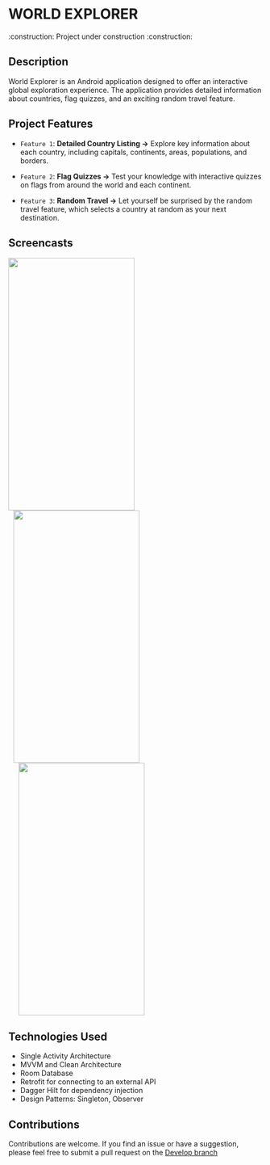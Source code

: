 # WORLD EXPLORER

<p>:construction: Project under construction :construction:</p>

## Description

World Explorer is an Android application designed to offer an interactive global exploration experience. The application provides detailed information about countries, flag quizzes, and an exciting random travel feature.

## Project Features

- `Feature 1`: **Detailed Country Listing ->** Explore key information about each country, including capitals, continents, areas, populations, and borders.

- `Feature 2`: **Flag Quizzes ->** Test your knowledge with interactive quizzes on flags from around the world and each continent.

- `Feature 3`: **Random Travel ->** Let yourself be surprised by the random travel feature, which selects a country at random as your next destination.

## Screencasts

<img src="https://github.com/OspofeDeveloper/WorldExplorer/assets/126957247/e5976eea-58bb-49f6-a1f0-6077ebfbe386" width="250" height="500"/>
<img src="https://github.com/OspofeDeveloper/WorldExplorer/assets/126957247/4be206c2-cf94-41c2-a8a5-f0832cd95a1c" width="250" height="500" hspace="10"/>
<img src="https://github.com/OspofeDeveloper/WorldExplorer/assets/126957247/81bca442-3a9f-43cb-893b-b30314ba2cd1" width="250" height="500" hspace="20"/>

## Technologies Used

- Single Activity Architecture
- MVVM and Clean Architecture
- Room Database
- Retrofit for connecting to an external API
- Dagger Hilt for dependency injection
- Design Patterns: Singleton, Observer

## Contributions

Contributions are welcome. If you find an issue or have a suggestion, please feel free to submit a pull request on the [Develop branch](https://github.com/OspofeDeveloper/WorldExplorer/tree/develop)
